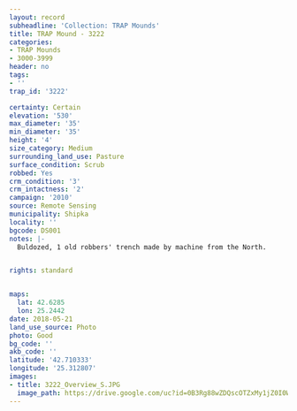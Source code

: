 ```yaml
---
layout: record
subheadline: 'Collection: TRAP Mounds'
title: TRAP Mound - 3222
categories:
- TRAP Mounds
- 3000-3999
header: no
tags:
- ''
trap_id: '3222'

certainty: Certain
elevation: '530'
max_diameter: '35'
min_diameter: '35'
height: '4'
size_category: Medium
surrounding_land_use: Pasture
surface_condition: Scrub
robbed: Yes
crm_condition: '3'
crm_intactness: '2'
campaign: '2010'
source: Remote Sensing
municipality: Shipka
locality: ''
bgcode: DS001
notes: |-
  Buldozed, 1 old robbers' trench made by machine from the North.


rights: standard


maps:
  lat: 42.6285
  lon: 25.2442
date: 2018-05-21
land_use_source: Photo
photo: Good
bg_code: ''
akb_code: ''
latitude: '42.710333'
longitude: '25.312807'
images:
- title: 3222_Overview_S.JPG
  image_path: https://drive.google.com/uc?id=0B3Rg88wZDQscOTZxMy1jZ0I0WnM
---
```

